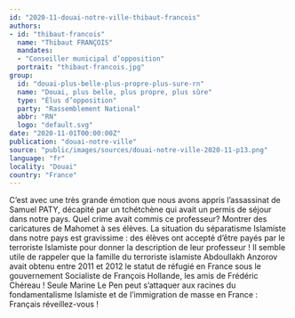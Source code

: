 ```yaml
---
id: "2020-11-douai-notre-ville-thibaut-francois"
authors:
- id: "thibaut-francois"
  name: "Thibaut FRANÇOIS"
  mandates: 
  - "Conseiller municipal d’opposition"
  portrait: "thibaut-francois.jpg"
group:
  id: "douai-plus-belle-plus-propre-plus-sure-rn"
  name: "Douai, plus belle, plus propre, plus sûre"
  type: "Élus d’opposition"
  party: "Rassemblement National"
  abbr: "RN"
  logo: "default.svg"
date: "2020-11-01T00:00:00Z"
publication: "douai-notre-ville"
source: "public/images/sources/douai-notre-ville-2020-11-p13.png"
language: "fr"
locality: "Douai"
country: "France"
---
```


C’est avec une très grande émotion que nous avons appris l’assassinat de Samuel PATY, décapité par un tchétchène qui avait un permis de séjour dans notre pays. Quel crime avait commis ce professeur? Montrer des caricatures de Mahomet à ses élèves. La situation du séparatisme Islamiste dans notre pays est gravissime : des élèves ont accepté d’être payés par le terroriste Islamiste pour donner la description de leur professeur ! Il semble utile de rappeler que la famille du terroriste islamiste Abdoullakh Anzorov avait obtenu entre 2011 et 2012 le statut de réfugié en France sous le gouvernement Socialiste de François Hollande, les amis de Frédéric Chéreau ! Seule Marine Le Pen peut s’attaquer aux racines du fondamentalisme Islamiste et de l’immigration de masse en France : Français réveillez-vous !
